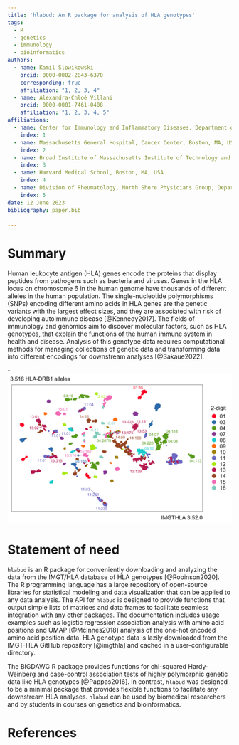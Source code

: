 ```yaml
---
title: 'hlabud: An R package for analysis of HLA genotypes'
tags:
  - R
  - genetics
  - immunology
  - bioinformatics
authors:
  - name: Kamil Slowikowski
	orcid: 0000-0002-2843-6370
	corresponding: true
    affiliation: "1, 2, 3, 4"
  - name: Alexandra-Chloé Villani
	orcid: 0000-0001-7461-0408
    affiliation: "1, 2, 3, 4, 5"
affiliations:
  - name: Center for Immunology and Inflammatory Diseases, Department of Medicine, Massachusetts General Hospital, Boston, MA, USA 
    index: 1
  - name: Massachusetts General Hospital, Cancer Center, Boston, MA, USA 
    index: 2
  - name: Broad Institute of Massachusetts Institute of Technology and Harvard, Cambridge, MA, USA
    index: 3
  - name: Harvard Medical School, Boston, MA, USA
	index: 4
  - name: Division of Rheumatology, North Shore Physicians Group, Department of Medicine, Mass General Brigham Healthcare Center, Lynn, MA, USA
	index: 5
date: 12 June 2023
bibliography: paper.bib

---
```


# Summary

Human leukocyte antigen (HLA) genes encode the proteins that display peptides from pathogens such as bacteria and viruses.
Genes in the HLA locus on chromosome 6 in the human genome have thousands of different alleles in the human population.
The single-nucleotide polymorphisms (SNPs) encoding different amino acids in HLA genes are the genetic variants with the largest effect sizes, and they are associated with risk of developing autoimmune disease [@Kennedy2017].
The fields of immunology and genomics aim to discover molecular factors, such as HLA genotypes, that explain the functions of the human immune system in health and disease.
Analysis of this genotype data requires computational methods for managing collections of genetic data and transforming data into different encodings for downstream analyses [@Sakaue2022].

-![HLA-DRB1 genotypes embedded with UMAP](vignettes/examples_files/figure-html/umap1-1.png)


# Statement of need

`hlabud` is an R package for conveniently downloading and analyzing the data from the IMGT/HLA database of HLA genotypes [@Robinson2020].
The R programming language has a large repository of open-source libraries for statistical modeling and data visualization that can be applied to any data analysis.
The API for `hlabud` is designed to provide functions that output simple lists of matrices and data frames to facilitate seamless integration with any other packages.
The documentation includes usage examples such as logistic regression association analysis with amino acid positions and UMAP [@McInnes2018] analysis of the one-hot encoded amino acid position data.
HLA genotype data is lazily downloaded from the IMGT-HLA GitHub repository [@imgthla] and cached in a user-configurable directory.

The BIGDAWG R package provides functions for chi-squared Hardy-Weinberg and case-control association tests of highly polymorphic genetic data like HLA genotypes [@Pappas2016].
In contrast, `hlabud` was designed to be a minimal package that provides flexible functions to facilitate any downstream HLA analyses.
`hlabud` can be used by biomedical researchers and by students in courses on genetics and bioinformatics.


# References



